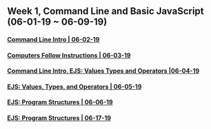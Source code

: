 ## Week 1, Command Line and Basic JavaScript (06-01-19 ~ 06-09-19)

#### [Command Line Intro | 06-02-19](./06-02-19-cli-intro)
#### [Computers Follow Instructions | 06-03-19](./06-03-19-computers-follow-instructions)
#### [Command Line Intro, EJS: Values Types and Operators |06-04-19 ](./06-04-19-cli-intro-and-ejs-01)
#### [EJS: Values, Types, and Operators | 06-05-19](./06-05-19-git-and-ejs-01)
#### [EJS: Program Structures | 06-06-19](./06-06-19-ejs-02)
#### [EJS: Program Structures | 06-17-19](./06-07-19-ejs-02)
